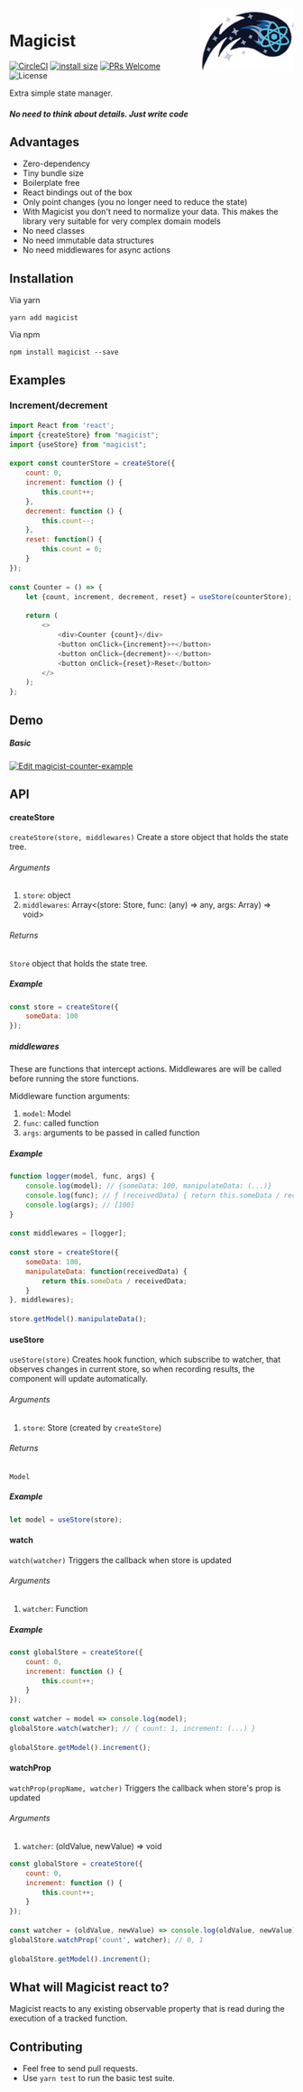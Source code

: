 <img align="right" alt='Magicist logo' width="166" height="108" src="https://github.com/Shilza/Magicist/blob/master/public/readmeLogo.png" />

# Magicist
[![CircleCI](https://circleci.com/gh/Shilza/Magicist.svg?style=svg)](https://circleci.com/gh/Shilza/Magicist)
[![install size](https://packagephobia.now.sh/badge?p=magicist)](https://packagephobia.now.sh/result?p=magicist)
[![PRs Welcome](https://img.shields.io/badge/PRs-welcome-brightgreen.svg?style=flat-square)](http://makeapullrequest.com)
![License](https://img.shields.io/npm/l/magicist.svg?colorB=brightgreen&style=popout)


Extra simple state manager.
##### No need to think about details. Just write code

## Advantages


* Zero-dependency
* Tiny bundle size
* Boilerplate free
* React bindings out of the box
* Only point changes (you no longer need to reduce the state)
* With Magicist you don't need to normalize your data. This makes the library very suitable for very complex domain models
* No need classes
* No need immutable data structures
* No need middlewares for async actions

## Installation

Via yarn
```
yarn add magicist
```

Via npm 
```
npm install magicist --save
```

## Examples
### Increment/decrement
```javascript
import React from 'react';
import {createStore} from "magicist";
import {useStore} from "magicist";

export const counterStore = createStore({
    count: 0,
    increment: function () {
        this.count++;
    },
    decrement: function () {
        this.count--;
    },
    reset: function() {
        this.count = 0;
    }
});

const Counter = () => {
    let {count, increment, decrement, reset} = useStore(counterStore);

    return (
        <>
            <div>Counter {count}</div>
            <button onClick={increment}>+</button>
            <button onClick={decrement}>-</button>
            <button onClick={reset}>Reset</button>
        </>
    );
};
```

## Demo
##### Basic 
[![Edit magicist-counter-example](https://codesandbox.io/static/img/play-codesandbox.svg)](https://codesandbox.io/s/magicist-counter-example-ktynt?fontsize=14)

## API
#### createStore
`createStore(store, middlewares)` Create a store object that holds the state tree.

###### Arguments
1. `store`: object
2. `middlewares`: Array<(store: Store, func: (any) => any, args: Array<any>) => void>

###### Returns 
`Store` object that holds the state tree.

##### Example
```javascript
const store = createStore({
    someData: 100
});
```
##### middlewares

These are functions that intercept actions.
Middlewares are will be called before running the store functions.

Middleware function arguments: 
1. `model`: Model
2. `func`: called function
3. `args`: arguments to be passed in called function  

##### Example
```javascript
function logger(model, func, args) {
    console.log(model); // {someData: 100, manipulateData: (...)}
    console.log(func); // ƒ (receivedData) { return this.someData / receivedData; }
    console.log(args); // [100]
}

const middlewares = [logger];

const store = createStore({
    someData: 100,
    manipulateData: function(receivedData) {
        return this.someData / receivedData;
    }
}, middlewares);

store.getModel().manipulateData();
```

#### useStore
`useStore(store)` Creates hook function, which subscribe to watcher, that observes changes in current store, so when recording results, the component will update automatically.

###### Arguments
1. `store`: Store (created by `createStore`)

###### Returns 
`Model`

##### Example
```javascript
let model = useStore(store);
```

#### watch
`watch(watcher)` Triggers the callback when store is updated

###### Arguments
1. `watcher`: Function

##### Example

```javascript
const globalStore = createStore({
    count: 0,
    increment: function () {
        this.count++;
    }
});

const watcher = model => console.log(model);
globalStore.watch(watcher); // { count: 1, increment: (...) }

globalStore.getModel().increment();
```

#### watchProp
`watchProp(propName, watcher)` Triggers the callback when store's prop is updated

###### Arguments
1. `watcher`: (oldValue, newValue) => void

```javascript
const globalStore = createStore({
    count: 0,
    increment: function () {
        this.count++;
    }
});

const watcher = (oldValue, newValue) => console.log(oldValue, newValue);
globalStore.watchProp('count', watcher); // 0, 1

globalStore.getModel().increment();
```
## What will Magicist react to?
Magicist reacts to any existing observable property that is read during the execution of a tracked function.

## Contributing

* Feel free to send pull requests.
* Use `yarn test` to run the basic test suite.
